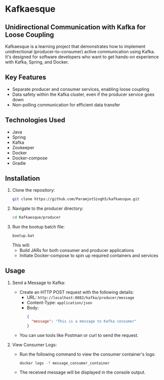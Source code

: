 # Kafkaesque

## Unidirectional Communication with Kafka for Loose Coupling

Kafkaesque is a learning project that demonstrates how to implement unidirectional (producer-to-consumer) active communication using Kafka. It's designed for software developers who want to get hands-on experience with Kafka, Spring, and Docker.

## Key Features

* Separate producer and consumer services, enabling loose coupling
* Data safety within the Kafka cluster, even if the producer service goes down
* Non-polling communication for efficient data transfer

## Technologies Used

* Java
* Spring
* Kafka
* Zookeeper
* Docker
* Docker-compose
* Gradle

## Installation

1. Clone the repository:
   ```bash
   git clone https://github.com/ParamjotSingh5/kafkaesque.git
   ```
2. Navigate to the producer directory:
   ```bash
   cd Kafkaesque/producer
   ```
3. Run the bootup batch file:
   ```bash
   bootup.bat
   ```
   This will:
     - Build JARs for both consumer and producer applications
     - Initiate Docker-compose to spin up required containers and services

## Usage

1. Send a Message to Kafka:
   - Create an HTTP POST request with the following details:
     - URL: `http://localhost:8082/kafka/producer/message`
     - Content-Type: `application/json`
     - Body:
       ```json
       {
         "message": "This is a message to Kafka consumer"
       }
       ```
   - You can use tools like Postman or curl to send the request.

2. View Consumer Logs:
   - Run the following command to view the consumer container's logs:
     ```bash
     docker logs -f message_consumer_container
     ```
   - The received message will be displayed in the console output.
